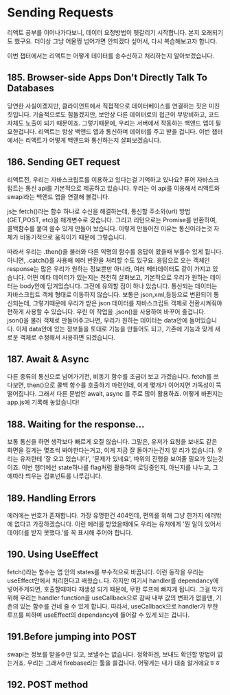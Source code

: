 # Sending Requests
리액트 공부를 이어나가다보니, 데이터 요청방법이 헷갈리기 시작합니다. 본지 오래되기도 했구요.
더이상 그냥 어물쩡 넘어가면 안되겠다 싶어서, 다시 복습해보고자 합니다.

이번 챕터에서는 리액트는 어떻게 데이터를 송수신하고 처리하는지 알아보겠습니다.


## 185. Browser-side Apps Don't Directly Talk To Databases

당연한 사실이겠지만, 클라이언트에서 직접적으로 데이터베이스를 연결하는 짓은 미친짓입니다.
기술적으로도 힘들겠지만, 보안상 다른 데이터로의 접근이 무방비하고, 코드 자체도 노출이 되기 때문이죠.
그렇기때문에, 우리는 서버에서 작동하는 백앤드 앱이 필요한겁니다. 리액트는 항상 백앤드 앱과 통신하며 데이터를 주고 받을 겁니다.
이번 챕터에서는 리액트가 어떻게 백앤드와 통신하는지 살펴보겠습니다.

## 186. Sending GET request
리액트전, 우리는 자바스크립트를 이용하고 있다는걸 기억하고 있나요? 퓨어 자바스크립트는 통신 api를 기본적으로 제공하고 있습니다.
우리는 이 api를 이용해서 리액트와 swapi라는 백앤드 앱을 연결해 볼겁니다.

js는 fetch()라는 함수 하나로 수신을 해결하는데, 통신할 주소와(url) 방법(GET,POST, etc)을 매개변수로 갖습니다.
그리고 리턴으로는 Promise를 반환하여, 콜백함수를 붙여 쓸수 있게 만들어 놨습니다.
이렇게 만들어진 이유는 통신이라는것 자체가 비동기적으로 움직이기 때문에 그렇습니다.

따라서 우리는 .then()을 불러와 다른 익명의 함수를 응답이 왔을때 부를수 있게 됩니다.
아니면, .catch()를 사용해 에러 반환을 처리할 수도 있구요.
응답으로 오는 객체인 response는 많은 우리가 원하는 정보뿐만 아니라, 여러 메타데이터도 같이 가지고 있습니다.
어떤 메타 데이터가 있는지는 천천히 살펴보고, 기본적으로 우리가 원하는 데이터는 body안에 담겨있습니다.
그전에 유의할 점이 하나 있습니다. 통신되는 데이터는 자바스크립트 객체 형태로 이동하지 않습니다.
보통은 json,xml,등등으로 변환되어 통신되는데, 그렇기때문에 우리가 받은 json 데이터를 자바스크립트 객체로 전환시켜줘야 편하게 사용할 수 있습니다.
우린 이 작업을 .json()을 사용하여 바꾸어 줄겁니다.
json()을 불러 객체로 만들어주고나면, 우리가 원하는 데이터는 data안에 들어있습니다. 이제 data안에 있는 정보들을 토대로 기능을 만들어도 되고, 기존에 기능과 맞게
새로운 객체로 수정해서 사용하면 되겠습니다.

## 187. Await & Async

다른 종류의 통신으로 넘어가기전, 비동기 함수를 조금더 보고 가겠습니다. 
fetch를 쓰다보면, then()으로 콜백 함수를 호출하기 마련인데, 이게 몇개가 이어지면 가독성이 뚝떨어집니다.
그래서 다른 문법인 await, async 를 주로 많이 활용하죠. 
어떻게 바뀐지는 app.js에 기록해 놓았습니다!

## 188. Waiting for the response...
보통 통신을 하면 생각보다 빠르게 오질 않습니다. 그말은, 유저가 요청을 보내도 같은 화면을 길게는 몇초씩 봐야한다는거고, 이게 지금 잘 돌아가는건지 알 리가 없습니다.
우리는 유저한테 '잘 오고 있습니다', '문제가 있네요', 따위의 진행을 보여줄 필요가 있는것이죠.
이번 챕터에선 state하나를 flag처럼 활용하여 로딩중인지, 아닌지를 나누고, 그에따라 띄우는 컴포넌트를 나루겁니다.

## 189. Handling Errors
에러에는 번호가 존재합니다. 가장 유명한건 404인데, 편의를 위해 그냥 한가지 에러밖에 없다고 가정하겠습니다.
이런 에러를 받았을때에도 우리는 유저에게 '뭔 일이 있어서 데이터를 받지 못했다.'를 꼭 표시해 주어야 합니다.

## 190. Using UseEffect
fetch()라는 함수는 앱 안의 states를 부수적으로 바꿉니다. 이런 동작을 우리는 useEffect안에서 처리한다고 배웠습ㄴ다.
하지만 여기서 handler를 dependancy에 넣어주게되면, 호출할때마다 재생성 되기 때문에, 무한 루프에 빠지게 됩니다.
그걸 막기위해 우리는 handler function을 useCallback으로 감싸 내부 값의 변화가 없을땐, 기존의 있는 함수를 건네 줄 수 있게 합니다.
따라서, useCallback으로 handler가 무한루프를 피하며 useEffect의 dependancy에 들어갈 수 있게 되는 겁니다.

## 191.Before jumping into POST
swapi는 정보를 받을수만 있고, 보낼수는 없습니다. 정확하겐, 보내도 확인할 방법이 없는거죠.
우리는 그래서 firebase라는 툴을 쓸겁니다. 어떻게는 내가 대충 알거에요ㅎㅎ

## 192. POST method














